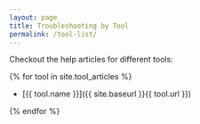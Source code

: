 ```yaml
---
layout: page
title: Troubleshooting by Tool
permalink: /tool-list/
---
```


Checkout the help articles for different tools:

{% for tool in site.tool_articles %}

- [{{ tool.name }}]({{ site.baseurl }}{{ tool.url }})

{% endfor %}
